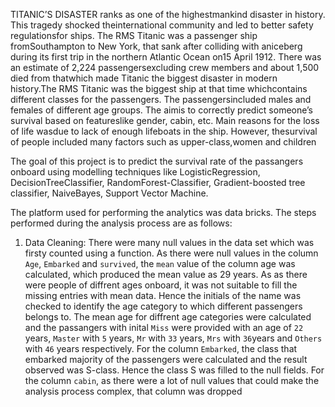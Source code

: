 
TITANIC’S   DISASTER   ranks   as   one   of   the   highestmankind  disaster  in  history.  This  tragedy  shocked  theinternational  community  and  led  to  better  safety  regulationsfor   ships.   The   RMS   Titanic   was   a   passenger   ship   fromSouthampton  to  New  York,  that  sank  after  colliding  with  aniceberg during its first trip in the northern Atlantic Ocean on15  April  1912.  There  was  an  estimate  of  2,224  passengersexcluding  crew  members  and  about  1,500  died  from  thatwhich  made  Titanic  the  biggest  disaster  in  modern  history.The  RMS  Titanic  was  the  biggest  ship  at  that  time  whichcontains  different  classes  for  the  passengers.  The  passengersincluded males and females of different age groups. The aimis  to  correctly  predict  someone’s  survival  based  on  featureslike  gender,  cabin,  etc.  Main  reasons  for  the  loss  of  life  wasdue  to  lack  of  enough  lifeboats  in  the  ship.  However,  thesurvival of people included many factors such as upper-class,women and children

The goal of this project is to predict the survival rate of the passangers onboard using modelling techniques like  LogisticRegression, DecisionTreeClassifier, RandomForest-Classifier, Gradient-boosted tree classifier, NaiveBayes, Support Vector Machine. 

The platform used for performing the analytics was data bricks. The steps performed during the analysis process are as follows:
1) Data Cleaning: There were many null values in the data set which was firsty counted using a function. As there were null values in the column `Age`, `Embarked` and `survived`, the `mean` value of the column age was calculated, which produced the mean value as 29 years. As as there were people of diffrent ages onboard, it was not suitable to fill the missing entries with mean data. Hence the initials of the name was checked to identify the age category to which different passengers belongs to. The mean age for diffrent age categories were calculated and the passangers with inital `Miss` were provided with an age of `22 ` years, `Master` with `5` years, `Mr` with `33` years, `Mrs` with `36`years and `Others` with `46` years respectively.
For the column `Embarked`, the class that embarked majority of the passengers were calculated and the result observed was S-class. Hence the class S was filled to the null fields.
For the column `cabin`, as there were a lot of null values that could make the analysis process complex, that column was dropped
